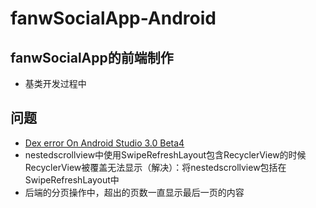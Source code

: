# fanwSocialApp-Android
## fanwSocialApp的前端制作
- 基类开发过程中

## 问题
- [Dex error On Android Studio 3.0 Beta4](https://stackoverflow.com/questions/46053902/dex-error-on-android-studio-3-0-beta4)
- nestedscrollview中使用SwipeRefreshLayout包含RecyclerView的时候RecyclerView被覆盖无法显示（解决）：将nestedscrollview包括在SwipeRefreshLayout中
- 后端的分页操作中，超出的页数一直显示最后一页的内容
